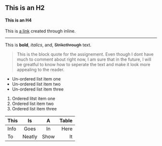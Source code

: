 ## This is an H2 ##
#### This is an H4 ####
This is [a link](http://www.google.com "Link") created through inline.
***
This is **bold**, *italics*, and, ~~Strikethrough~~ text.
> This is the block quote for the assignement. Even though I dont
> have much to comment about right now, I am sure that in the
> future, I will be greatful to know how to seperate the text and
> make it look more appealing to the reader.
* Un-ordered list item one
* Un-ordered list item two
* Un-ordered list item three
1. Ordered litst item one
2. Ordered list item two
3. Ordered list item three

| This | Is | A | Table |
| :--- | :---: | :---: | ---: |
| Info | Goes | In | Here |
| To | Neatly | Show | It |
